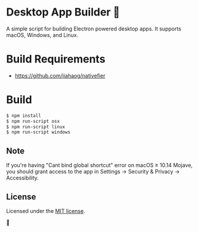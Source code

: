 # Desktop App Builder 🍁
A simple script for building Electron powered desktop apps. It supports macOS, Windows, and Linux.

# Build Requirements

* https://github.com/jiahaog/nativefier

# Build

```bash
$ npm install
$ npm run-script osx
$ npm run-script linux
$ npm run-script windows
```

## Note
If you're having "Cant bind global shortcut" error on macOS ≥ 10.14 Mojave, you should grant access to the app in Settings -> Security  & Privacy -> Accessibility.

## License

Licensed under the [MIT license](LICENSE.md).

🧡